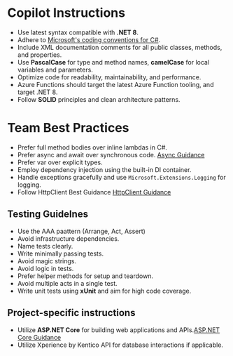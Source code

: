 # Copilot Instructions

- Use latest syntax compatible with **.NET 8**.
- Adhere to [Microsoft's coding conventions for C#](https://docs.microsoft.com/en-us/dotnet/csharp/fundamentals/coding-style/coding-conventions).
- Include XML documentation comments for all public classes, methods, and properties.
- Use **PascalCase** for type and method names, **camelCase** for local variables and parameters.
- Optimize code for readability, maintainability, and performance.
- Azure Functions should target the latest Azure Function tooling, and target .NET 8.
- Follow **SOLID** principles and clean architecture patterns.

# Team Best Practices
- Prefer full method bodies over inline lambdas in C#.
- Prefer async and await over synchronous code. [Async Guidance](https://github.com/davidfowl/AspNetCoreDiagnosticScenarios/blob/master/AsyncGuidance.md)
- Prefer var over explicit types.
- Employ dependency injection using the built-in DI container.
- Handle exceptions gracefully and use `Microsoft.Extensions.Logging` for logging.
- Follow HttpClient Best Guidance [HttpClient Guidance](https://github.com/davidfowl/AspNetCoreDiagnosticScenarios/blob/master/HttpClientGuidance.md)

## Testing Guidelnes
- Use the AAA paattern (Arrange, Act, Assert)
- Avoid infrastructure dependencies.
- Name tests clearly.
- Write minimally passing tests.
- Avoid magic strings.
- Avoid logic in tests.
- Prefer helper methods for setup and teardown.
- Avoid multiple acts in a single test.
- Write unit tests using **xUnit** and aim for high code coverage.

## Project-specific instructions

- Utilize **ASP.NET Core** for building web applications and APIs.[ASP.NET Core Guidance](https://github.com/davidfowl/AspNetCoreDiagnosticScenarios/blob/master/AspNetCoreGuidance.md)
- Utilize Xperience by Kentico API for database interactions if applicable.